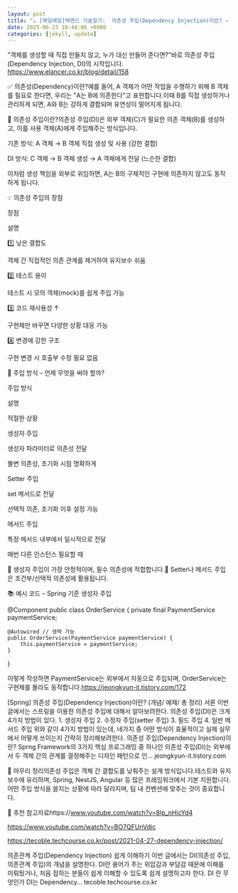 ```yaml
---
layout: post
title: "☕ [매일매일]백엔드 기술일기:  의존성 주입(Dependency Injection)이란? – 유연하고 확장 가능한 객체 설계의 핵심" 
date: 2025-06-23 18:44:06 +0900
categories: [jekyll, update]
---
```



















"객체를 생성할 때 직접 만들지 않고, 누가 대신 만들어 준다면?"바로 의존성 주입(Dependency Injection, DI)의 시작입니다.
https://www.elancer.co.kr/blog/detail/158












 



✅ 의존성(Dependency)이란?예를 들어, A 객체가 어떤 작업을 수행하기 위해 B 객체를 필요로 한다면, 우리는 "A는 B에 의존한다"고 표현합니다.이때 B를 직접 생성하거나 관리하게 되면, A와 B는 강하게 결합되며 유연성이 떨어지게 됩니다.




 







 



🔄 의존성 주입이란?의존성 주입(DI)은 외부 객체(C)가 필요한 의존 객체(B)를 생성하고, 이를 사용 객체(A)에게 주입해주는 방식입니다.




 
















기존 방식:
A 객체 → B 객체 직접 생성 및 사용 (강한 결합)

DI 방식:
C 객체 → B 객체 생성 → A 객체에게 전달 (느슨한 결합)






 



이처럼 생성 책임을 외부로 위임하면, A는 B의 구체적인 구현에 의존하지 않고도 동작하게 됩니다.




 







 



💡 의존성 주입의 장점




 





장점

설명

1️⃣ 낮은 결합도

객체 간 직접적인 의존 관계를 제거하여 유지보수 쉬움

2️⃣ 테스트 용이

테스트 시 모의 객체(mock)를 쉽게 주입 가능

3️⃣ 코드 재사용성 ↑

구현체만 바꾸면 다양한 상황 대응 가능

4️⃣ 변경에 강한 구조

구현 변경 시 호출부 수정 필요 없음






 







 



🧪 주입 방식 – 언제 무엇을 써야 할까?




 





주입 방식

설명

적절한 상황

생성자 주입

생성자 파라미터로 의존성 전달

불변 의존성, 초기화 시점 명확하게

Setter 주입

set 메서드로 전달

선택적 의존, 초기화 이후 설정 가능

메서드 주입

특정 메서드 내부에서 일시적으로 전달

매번 다른 인스턴스 필요할 때






 



🔸 생성자 주입이 가장 안정적이며, 필수 의존성에 적합합니다.🔸 Setter나 메서드 주입은 조건부/선택적 의존성에 활용됩니다.












 



📚 예시 코드 – Spring 기준 생성자 주입




 




@Component
public class OrderService {
    private final PaymentService paymentService;

    @Autowired // 생략 가능
    public OrderService(PaymentService paymentService) {
        this.paymentService = paymentService;
    }
}






 



이렇게 작성하면 PaymentService는 외부에서 자동으로 주입되며, OrderService는 구현체를 몰라도 동작합니다.​https://jeongkyun-it.tistory.com/172




 








[Spring] 의존성 주입(Dependency Injection)이란? (개념/ 예제/ 총 정리)
서론 이번글에서는 스프링을 이용한 의존성 주입에 대해서 알아보려한다. 의존성 주입(DI)은 크게 4가지 방법이 있다. 1. 생성자 주입 2. 수정자 주입(setter 주입) 3. 필드 주입 4. 일반 메서드 주입 위와 같이 4가지 방법이 있는데, 네가지 중 어떤 방식이 효율적이고 실제 실무에서 어떻게 쓰이는지 간략히 정리해보려한다. 의존성 주입(Dependency Injection)이란? Sprng Framework의 3가지 핵심 프로그래밍 중 하나인 의존성 주입(DI)는 외부에서 두 객체 간의 관계를 결정해주는 디자인 패턴으로 인...
jeongkyun-it.tistory.com















 



🧭 마무리 정리의존성 주입은 객체 간 결합도를 낮춰주는 설계 방식입니다.​테스트와 유지보수에 유리하며, Spring, NestJS, Angular 등 많은 프레임워크에서 기본 지원합니다.​어떤 주입 방식을 쓸지는 상황에 따라 달라지며, 팀 내 컨벤션에 맞추는 것이 중요합니다.




 







 



🔗 추천 참고자료https://www.youtube.com/watch?v=8lp_nHicYd4




 











https://www.youtube.com/watch?v=BO7QFUnVdjc




 











https://tecoble.techcourse.co.kr/post/2021-04-27-dependency-injection/




 








의존관계 주입(Dependency Injection) 쉽게 이해하기
이번 글에서는 DI(의존성 주입, 의존관계 주입)의 개념을 설명한다. DI란 용어가 주는 위압감과 부담감 때문에 이해를 미뤄뒀거나, 처음 접하는 분들이 쉽게 이해할 수 있도록 쉽게 설명하고자 한다. DI 란 무엇인가 DI는 Dependency…
tecoble.techcourse.co.kr











​​




 
